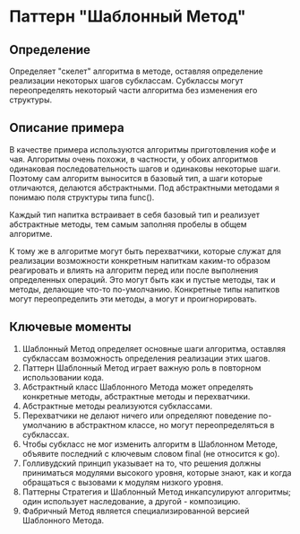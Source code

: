 # Паттерн "Шаблонный Метод"
## Определение
Определяет "скелет" алгоритма  в методе, оставляя определение реализации некоторых
шагов субклассам. Субклассы могут переопределять некоторый части алгоритма без
изменения его структуры.

## Описание примера
В качестве примера используются алгоритмы приготовления кофе и чая. Алгоритмы очень похожи,
в частности, у обоих алгоритмов одинаковая последовательность шагов и одинаковы некоторые
шаги. Поэтому сам алгоритм выносится в базовый тип, а шаги которые отличаются, делаются
абстрактными. Под абстрактными методами я понимаю поля структуры типа func().

Каждый тип напитка встраивает в себя базовый тип и реализует абстрактные методы, тем самым
заполняя пробелы в общем алгоритме.

К тому же в алгоритме могут быть перехватчики, которые служат для реализации возможности
конкретным напиткам каким-то образом реагировать и влиять на алгоритм перед или после
выполнения определенных операций. Это могут быть как и пустые методы, так и методы,
делающие что-то по-умолчанию. Конкретные типы напитков могут переопределить эти методы,
а могут и проигнорировать.

## Ключевые моменты
1. Шаблонный Метод определяет основные шаги алгоритма, оставляя субклассам возможность
определения реализации этих шагов.
2. Паттерн Шаблонный Метод играет важную роль в повторном использовании кода.
3. Абстрактный класс Шаблонного Метода может определять конкретные методы, абстрактные
методы и перехватчики.
4. Абстрактные методы реализуются субклассами.
5. Перехватчики не делают ничего или определяют поведение по-умолчанию в абстрактном
классе, но могут переопределяться в субклассах.
6. Чтобы субкласс не мог изменить алгоритм в Шаблонном Методе, объявите последний с
ключевым словом final (не относится к go).
7. Голливудский принцип указывает на то, что решения должны приниматься модулями высокого
уровня, которые знают, как и когда обращаться с вызовами к модулям низкого уровня.
8. Паттерны Стратегия и Шаблонный Метод инкапсулируют алгоритмы; один использует
наследование, а другой - композицию.
9. Фабричный Метод является специализированной версией Шаблонного Метода.